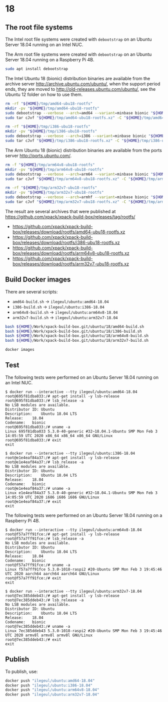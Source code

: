 # 18

## The root file systems

The Intel root file systems were created with `debootstrap` on an Ubuntu Server
18.04 running on an Intel NUC.

The Arm root file systems were created with `debootstrap` on an Ubuntu Server
18.04 running on a Raspberry Pi 4B.

```sh
sudo apt install debootstrap
```

The Intel Ubuntu 18 (bionic) distribution binaries are available
from the archive server http://archive.ubuntu.com/ubuntu/,
when the support period ends, they are moved to
http://old-releases.ubuntu.com/ubuntu/, see the Ubuntu 12 folder
on how to use them.

```sh
rm -rf "${HOME}/tmp/amd64-ubu18-rootfs"
mkdir -pv "${HOME}/tmp/amd64-ubu18-rootfs"
sudo debootstrap --verbose --arch=amd64 --variant=minbase bionic "${HOME}/tmp/amd64-ubu18-rootfs" http://archive.ubuntu.com/ubuntu/
sudo tar cJvf "${HOME}/tmp/amd64-ubu18-rootfs.xz" -C "${HOME}/tmp/amd64-ubu18-rootfs" .
```

```sh
rm -rf "${HOME}/tmp/i386-ubu18-rootfs"
mkdir -pv "${HOME}/tmp/i386-ubu18-rootfs"
sudo debootstrap --verbose --arch=i386 --variant=minbase bionic "${HOME}/tmp/i386-ubu18-rootfs" http://archive.ubuntu.com/ubuntu/
sudo tar cJvf "${HOME}/tmp/i386-ubu18-rootfs.xz" -C "${HOME}/tmp/i386-ubu18-rootfs" .
```

The Arm Ubuntu 18 (bionic) distribution binaries are available
from the ports server http://ports.ubuntu.com/.

```sh
rm -f "${HOME}/tmp/arm64v8-ubu18-rootfs"
mkdir -pv "${HOME}/tmp/arm64v8-ubu18-rootfs"
sudo debootstrap --verbose --arch=arm64 --variant=minbase bionic "${HOME}/tmp/arm64v8-ubu18-rootfs" http://ports.ubuntu.com/
sudo tar cJvf "${HOME}/tmp/arm64v8-ubu18-rootfs.xz" -C "${HOME}/tmp/arm64v8-ubu18-rootfs" .
```

```sh
rm -rf "${HOME}/tmp/arm32v7-ubu18-rootfs"
mkdir -pv "${HOME}/tmp/arm32v7-ubu18-rootfs"
sudo debootstrap --verbose --arch=armhf --variant=minbase bionic "${HOME}/tmp/arm32v7-ubu18-rootfs" http://ports.ubuntu.com/
sudo tar cJvf "${HOME}/tmp/arm32v7-ubu18-rootfs.xz" -C "${HOME}/tmp/arm32v7-ubu18-rootfs" .
```

The result are several archives that were published at
https://github.com/xpack/xpack-build-box/releases/tag/rootfs/

- https://github.com/xpack/xpack-build-box/releases/download/rootfs/amd64-ubu18-rootfs.xz
- https://github.com/xpack/xpack-build-box/releases/download/rootfs/i386-ubu18-rootfs.xz
- https://github.com/xpack/xpack-build-box/releases/download/rootfs/arm64v8-ubu18-rootfs.xz
- https://github.com/xpack/xpack-build-box/releases/download/rootfs/arm32v7-ubu18-rootfs.xz

## Build Docker images

There are several scripts:

- `amd64-build.sh` -> `ilegeul/ubuntu:amd64-18.04`
- `i386-build.sh` -> `ilegeul/ubuntu:i386-18.04`
- `arm64v8-build.sh` -> `ilegeul/ubuntu:arm64v8-18.04`
- `arm32v7-build.sh` -> `ilegeul/ubuntu:arm32v7-18.04`

```sh
bash ${HOME}/Work/xpack-build-box.git/ubuntu/18/amd64-build.sh
bash ${HOME}/Work/xpack-build-box.git/ubuntu/18/i386-build.sh
bash ${HOME}/Work/xpack-build-box.git/ubuntu/18/arm64v8-build.sh
bash ${HOME}/Work/xpack-build-box.git/ubuntu/18/arm32v7-build.sh

docker images
```

## Test

The following tests were performed on an Ubuntu Server
18.04 running on an Intel NUC.

```console
$ docker run --interactive --tty ilegeul/ubuntu:amd64-18.04
root@695f81dba033:/# apt-get install -y lsb-release
root@695f81dba033:/# lsb_release -a
No LSB modules are available.
Distributor ID:	Ubuntu
Description:	Ubuntu 18.04 LTS
Release:	18.04
Codename:	bionic
root@695f81dba033:/# uname -a
Linux 695f81dba033 5.3.0-40-generic #32~18.04.1-Ubuntu SMP Mon Feb 3 14:05:59 UTC 2020 x86_64 x86_64 x86_64 GNU/Linux
root@695f81dba033:/# exit
exit
```

```console
$ docker run --interactive --tty ilegeul/ubuntu:i386-18.04
root@e1e4eaf84a37:/# apt-get install -y lsb-release
root@e1e4eaf84a37:/# lsb_release -a
No LSB modules are available.
Distributor ID:	Ubuntu
Description:	Ubuntu 18.04 LTS
Release:	18.04
Codename:	bionic
root@e1e4eaf84a37:/# uname -a
Linux e1e4eaf84a37 5.3.0-40-generic #32~18.04.1-Ubuntu SMP Mon Feb 3 14:05:59 UTC 2020 i686 i686 i686 GNU/Linux
root@e1e4eaf84a37:/# exit
exit
```

The following tests were performed on an Ubuntu Server
18.04 running on a Raspberry Pi 4B.

```console
$ docker run --interactive --tty ilegeul/ubuntu:arm64v8-18.04
root@f57a7ff91fce:/# apt-get install -y lsb-release
root@f57a7ff91fce:/# lsb_release -a
No LSB modules are available.
Distributor ID:	Ubuntu
Description:	Ubuntu 18.04 LTS
Release:	18.04
Codename:	bionic
root@f57a7ff91fce:/# uname -a
Linux f57a7ff91fce 5.3.0-1018-raspi2 #20-Ubuntu SMP Mon Feb 3 19:45:46 UTC 2020 aarch64 aarch64 aarch64 GNU/Linux
root@f57a7ff91fce:/# exit
exit
```

```console
$ docker run --interactive --tty ilegeul/ubuntu:arm32v7-18.04
root@7ec385ddeb43:/# apt-get install -y lsb-release
root@7ec385ddeb43:/# lsb_release -a
No LSB modules are available.
Distributor ID:	Ubuntu
Description:	Ubuntu 18.04 LTS
Release:	18.04
Codename:	bionic
root@7ec385ddeb43:/# uname -a
Linux 7ec385ddeb43 5.3.0-1018-raspi2 #20-Ubuntu SMP Mon Feb 3 19:45:46 UTC 2020 armv8l armv8l armv8l GNU/Linux
root@7ec385ddeb43:/# exit
exit
```

## Publish

To publish, use:

```sh
docker push "ilegeul/ubuntu:amd64-18.04"
docker push "ilegeul/ubuntu:i386-18.04"
docker push "ilegeul/ubuntu:arm64v8-18.04"
docker push "ilegeul/ubuntu:arm32v7-18.04"
```
